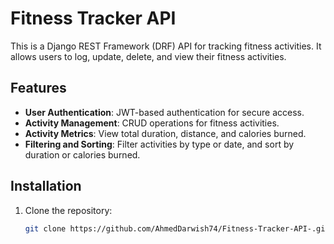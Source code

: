 # Fitness Tracker API

This is a Django REST Framework (DRF) API for tracking fitness activities. It allows users to log, update, delete, and view their fitness activities.

## Features
- **User Authentication**: JWT-based authentication for secure access.
- **Activity Management**: CRUD operations for fitness activities.
- **Activity Metrics**: View total duration, distance, and calories burned.
- **Filtering and Sorting**: Filter activities by type or date, and sort by duration or calories burned.

## Installation
1. Clone the repository:
   ```bash
   git clone https://github.com/AhmedDarwish74/Fitness-Tracker-API-.git